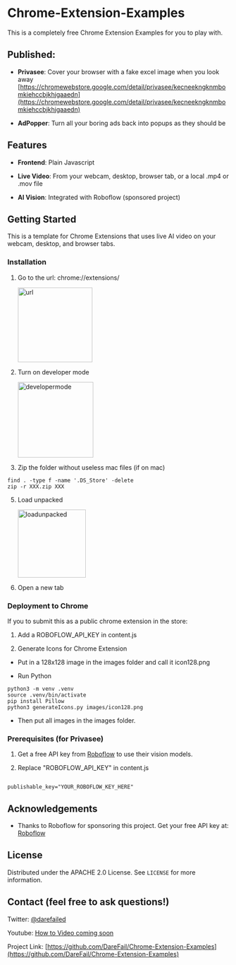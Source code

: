 # Chrome-Extension-Examples

  This is a completely free Chrome Extension Examples for you to play with.  

## Published:

- **Privasee**: Cover your browser with a fake excel image when you look away [https://chromewebstore.google.com/detail/privasee/kecneekngknmbomkiehccbjkhjgaaedn](https://chromewebstore.google.com/detail/privasee/kecneekngknmbomkiehccbjkhjgaaedn)

- **AdPopper**: Turn all your boring ads back into popups as they should be



## Features

-  **Frontend**: Plain Javascript

-  **Live Video**: From your webcam, desktop, browser tab, or a local .mp4 or .mov file

-  **AI Vision**: Integrated with Roboflow (sponsored project)

  

## Getting Started

  
This is a template for Chrome Extensions that uses live AI video on your webcam, desktop, and browser tabs.
  


### Installation

1. Go to the url: chrome://extensions/

   <img width="169" alt="url" src="https://github.com/user-attachments/assets/6665cc6e-0434-409a-95c7-212f9be1cc9f">


2. Turn on developer mode

   <img width="171" alt="developermode" src="https://github.com/user-attachments/assets/6f26110b-2990-4faa-9a79-2da5594d6e50">

3. Zip the folder without useless mac files (if on mac)
```
find . -type f -name '.DS_Store' -delete
zip -r XXX.zip XXX 
```

5. Load unpacked

   <img width="154" alt="loadunpacked" src="https://github.com/user-attachments/assets/8db2dec6-46ed-49e4-8534-5816de93ba2b">


6. Open a new tab

  

### Deployment to Chrome

If you to submit this as a public chrome extension in the store:

1. Add a ROBOFLOW_API_KEY in content.js

2. Generate Icons for Chrome Extension
 - Put in a 128x128 image in the images folder and call it icon128.png

- Run Python
```
python3 -m venv .venv
source .venv/bin/activate
pip install Pillow 
python3 generateIcons.py images/icon128.png
```

- Then put all images in the images folder.



### Prerequisites (for Privasee)

1. Get a free API key from [Roboflow](https://roboflow.com/) to use their vision models.

2. Replace "ROBOFLOW_API_KEY" in content.js

```

publishable_key="YOUR_ROBOFLOW_KEY_HERE"

```


## Acknowledgements

  

- Thanks to Roboflow for sponsoring this project. Get your free API key at: [Roboflow](https://roboflow.com/)

  

## License
  

Distributed under the APACHE 2.0 License. See `LICENSE` for more information.

  

## Contact (feel free to ask questions!)

  

Twitter: [@darefailed](https://twitter.com/darefailed)

  

Youtube: [How to Video coming soon](https://www.youtube.com/@darefail)

  

Project Link: [https://github.com/DareFail/Chrome-Extension-Examples](https://github.com/DareFail/Chrome-Extension-Examples)
